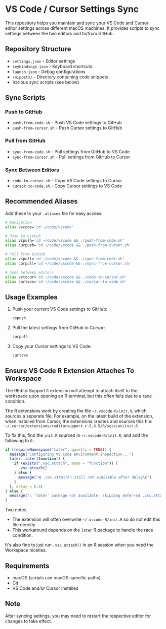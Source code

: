 # VS Code / Cursor Settings Sync

This repository helps you maintain and sync your VS Code and Cursor editor settings across different macOS machines. It provides scripts to sync settings between the two editors and to/from GitHub.

## Repository Structure

- `settings.json` - Editor settings
- `keybindings.json` - Keyboard shortcuts
- `launch.json` - Debug configurations
- `snippets/` - Directory containing code snippets
- Various sync scripts (see below)

## Sync Scripts

### Push to GitHub
- `push-from-code.sh` - Push VS Code settings to GitHub
- `push-from-cursor.sh` - Push Cursor settings to GitHub

### Pull from GitHub
- `sync-from-code.sh` - Pull settings from GitHub to VS Code
- `sync-from-cursor.sh` - Pull settings from GitHub to Cursor

### Sync Between Editors
- `code-to-cursor.sh` - Copy VS Code settings to Cursor
- `cursor-to-code.sh` - Copy Cursor settings to VS Code

## Recommended Aliases

Add these to your `.aliases` file for easy access:

```bash
# Navigation
alias vscode='cd ~/code/vscode'

# Push to GitHub
alias vspush='cd ~/code/vscode && ./push-from-code.sh'
alias curpush='cd ~/code/vscode && ./push-from-cursor.sh'

# Pull from GitHub
alias vspull='cd ~/code/vscode && ./sync-from-code.sh'
alias curpull='cd ~/code/vscode && ./sync-from-cursor.sh'

# Sync between editors
alias vstocur='cd ~/code/vscode && ./code-to-cursor.sh'
alias curtovs='cd ~/code/vscode && ./cursor-to-code.sh'
```

## Usage Examples

1. Push your current VS Code settings to GitHub:
   ```bash
   vspush
   ```

2. Pull the latest settings from GitHub to Cursor:
   ```bash
   curpull
   ```

3. Copy your Cursor settings to VS Code:
   ```bash
   curtovs
   ```

## Ensure VS Code R Extension Attaches To Workspace

The REditorSupport `R` extension will attempt to attach itself to the workspace upon opening an R terminal, but this often fails due to a race condition. 

The R extensions work by creating the file `~/.vscode-R/init.R`, which sources a separate file. For example, on the latest build of the extension, when installed from Cursor, the extensions creates and sources this file: `~/.cursor/extensions/reditorsupport.r-2.8.5/R/session/init.R`

To fix this, find the `init.R` sourced in `~/.vscode-R/init.R`, and add the following to it:

```r
if (requireNamespace("later", quietly = TRUE)) {
  message("Configuring VS Code environment inspection...")
  later::later(function() {
    if (exists(".vsc.attach", mode = "function")) {
      .vsc.attach()
    } else {
      message("❌ .vsc.attach() still not available after delay\n")
    }
  }, delay = 0.5)
} else {
  message("⚠️ 'later' package not available; skipping deferred .vsc.attach()\n")
}
```

Two notes:

* The extension will often overwrite `~/.vscode-R/init.R` so do not edit this file directly.
* This workaround depends on the `later` R package to handle the race condition.

It's also fine to just run `.vsc.attach()` in an R session when you need the Workspace niceties.

## Requirements

- macOS (scripts use macOS-specific paths)
- Git
- VS Code and/or Cursor installed

## Note

After syncing settings, you may need to restart the respective editor for changes to take effect. 